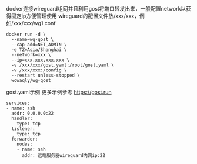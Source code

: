 docker连接wireguard组网并且利用gost将端口转发出来，一般配置network以获得固定ip方便管理使用
wireguard的配置文件放/xxx/xxx，例如/xxx/xxx/wg1.conf
```
docker run -d \
  --name=wg-gost \
  --cap-add=NET_ADMIN \
  -e TZ=Asia/Shanghai \
  --network=xxx \
  --ip=xxx.xxx.xxx.xxx \
  -v /xxx/xxx/gost.yaml:/root/gost.yaml \
  -v /xxx/xxx:/config \
  --restart unless-stopped \
  wowaqly/wg-gost
```

gost.yaml示例 更多示例参考 https://gost.run
```
services:
- name: ssh
  addr: 0.0.0.0:22
  handler:
    type: tcp
  listener:
    type: tcp
  forwarder:
    nodes:
    - name: ssh
      addr: 远端服务器wireguard内网ip:22
```
